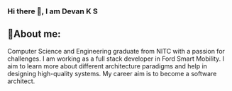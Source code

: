 ### Hi there 👋, I am Devan K S

## 🎯About me:

Computer Science and Engineering graduate from NITC with a passion for challenges. I am working as a full stack developer in Ford Smart Mobility. I aim to learn more about different architecture paradigms and help in designing high-quality systems. My career aim is to become a software architect.


<!--
**devanks/devanks** is a ✨ _special_ ✨ repository because its `README.md` (this file) appears on your GitHub profile.

Here are some ideas to get you started:

- 🔭 I’m currently working on ...
- 🌱 I’m currently learning ...
- 👯 I’m looking to collaborate on ...
- 🤔 I’m looking for help with ...
- 💬 Ask me about ...
- 📫 How to reach me: ...
- 😄 Pronouns: ...
- ⚡ Fun fact: ...
-->
